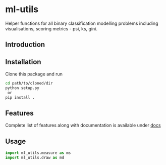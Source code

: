 # ml-utils
Helper functions for all binary classification modelling problems including visualisations, scoring metrics - psi, ks, gini.

## Introduction


## Installation
Clone this package and run
```bash
cd path/to/cloned/dir
python setup.py
 or
pip install .
```

## Features
Complete list of features along with documentation is available under [docs](./docs/ml_utils/index.html)

## Usage
```python
import ml_utils.measure as ms
import ml_utils.draw as md
```


